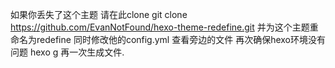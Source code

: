 如果你丢失了这个主题
请在此clone
git clone https://github.com/EvanNotFound/hexo-theme-redefine.git
并为这个主题重命名为redefine
同时修改他的config.yml
查看旁边的文件
再次确保hexo环境没有问题
hexo g
再一次生成文件.